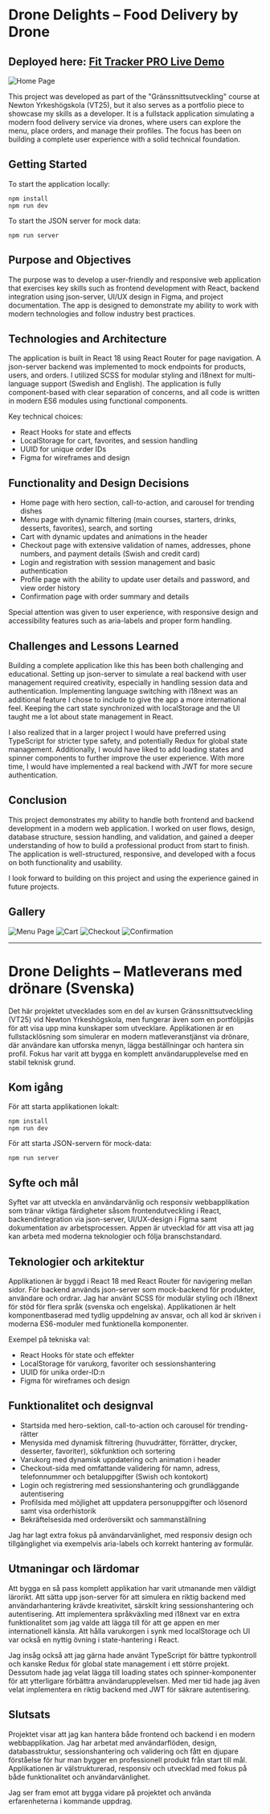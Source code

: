 # Drone Delights – Food Delivery by Drone
## Deployed here: [Fit Tracker PRO Live Demo](https://drone-delighsts-school-project.vercel.app/)

![Home Page](galleryPics/homepage.png)

This project was developed as part of the "Gränssnittsutveckling" course at Newton Yrkeshögskola (VT25), but it also serves as a portfolio piece to showcase my skills as a developer. It is a fullstack application simulating a modern food delivery service via drones, where users can explore the menu, place orders, and manage their profiles. The focus has been on building a complete user experience with a solid technical foundation.

## Getting Started

To start the application locally:

    npm install
    npm run dev

To start the JSON server for mock data:

    npm run server

## Purpose and Objectives

The purpose was to develop a user-friendly and responsive web application that exercises key skills such as frontend development with React, backend integration using json-server, UI/UX design in Figma, and project documentation. The app is designed to demonstrate my ability to work with modern technologies and follow industry best practices.

## Technologies and Architecture

The application is built in React 18 using React Router for page navigation. A json-server backend was implemented to mock endpoints for products, users, and orders. I utilized SCSS for modular styling and i18next for multi-language support (Swedish and English). The application is fully component-based with clear separation of concerns, and all code is written in modern ES6 modules using functional components.

Key technical choices:

- React Hooks for state and effects
- LocalStorage for cart, favorites, and session handling
- UUID for unique order IDs
- Figma for wireframes and design

## Functionality and Design Decisions

- Home page with hero section, call-to-action, and carousel for trending dishes
- Menu page with dynamic filtering (main courses, starters, drinks, desserts, favorites), search, and sorting
- Cart with dynamic updates and animations in the header
- Checkout page with extensive validation of names, addresses, phone numbers, and payment details (Swish and credit card)
- Login and registration with session management and basic authentication
- Profile page with the ability to update user details and password, and view order history
- Confirmation page with order summary and details

Special attention was given to user experience, with responsive design and accessibility features such as aria-labels and proper form handling.

## Challenges and Lessons Learned

Building a complete application like this has been both challenging and educational. Setting up json-server to simulate a real backend with user management required creativity, especially in handling session data and authentication. Implementing language switching with i18next was an additional feature I chose to include to give the app a more international feel. Keeping the cart state synchronized with localStorage and the UI taught me a lot about state management in React.

I also realized that in a larger project I would have preferred using TypeScript for stricter type safety, and potentially Redux for global state management. Additionally, I would have liked to add loading states and spinner components to further improve the user experience. With more time, I would have implemented a real backend with JWT for more secure authentication.

## Conclusion

This project demonstrates my ability to handle both frontend and backend development in a modern web application. I worked on user flows, design, database structure, session handling, and validation, and gained a deeper understanding of how to build a professional product from start to finish. The application is well-structured, responsive, and developed with a focus on both functionality and usability.

I look forward to building on this project and using the experience gained in future projects.

## Gallery

![Menu Page](galleryPics/menu.png)
![Cart](galleryPics/cart.png)
![Checkout](galleryPics/checkout.png)
![Confirmation](galleryPics/confirmation.png)

---

# Drone Delights – Matleverans med drönare (Svenska)

Det här projektet utvecklades som en del av kursen Gränssnittsutveckling (VT25) vid Newton Yrkeshögskola, men fungerar även som en portföljpjäs för att visa upp mina kunskaper som utvecklare. Applikationen är en fullstacklösning som simulerar en modern matleveranstjänst via drönare, där användare kan utforska menyn, lägga beställningar och hantera sin profil. Fokus har varit att bygga en komplett användarupplevelse med en stabil teknisk grund.

## Kom igång

För att starta applikationen lokalt:

    npm install
    npm run dev

För att starta JSON-servern för mock-data:

    npm run server

## Syfte och mål

Syftet var att utveckla en användarvänlig och responsiv webbapplikation som tränar viktiga färdigheter såsom frontendutveckling i React, backendintegration via json-server, UI/UX-design i Figma samt dokumentation av arbetsprocessen. Appen är utvecklad för att visa att jag kan arbeta med moderna teknologier och följa branschstandard.

## Teknologier och arkitektur

Applikationen är byggd i React 18 med React Router för navigering mellan sidor. För backend används json-server som mock-backend för produkter, användare och ordrar. Jag har använt SCSS för modulär styling och i18next för stöd för flera språk (svenska och engelska). Applikationen är helt komponentbaserad med tydlig uppdelning av ansvar, och all kod är skriven i moderna ES6-moduler med funktionella komponenter.

Exempel på tekniska val:

- React Hooks för state och effekter
- LocalStorage för varukorg, favoriter och sessionshantering
- UUID för unika order-ID:n
- Figma för wireframes och design

## Funktionalitet och designval

- Startsida med hero-sektion, call-to-action och carousel för trending-rätter
- Menysida med dynamisk filtrering (huvudrätter, förrätter, drycker, desserter, favoriter), sökfunktion och sortering
- Varukorg med dynamisk uppdatering och animation i header
- Checkout-sida med omfattande validering för namn, adress, telefonnummer och betaluppgifter (Swish och kontokort)
- Login och registrering med sessionshantering och grundläggande autentisering
- Profilsida med möjlighet att uppdatera personuppgifter och lösenord samt visa orderhistorik
- Bekräftelsesida med orderöversikt och sammanställning

Jag har lagt extra fokus på användarvänlighet, med responsiv design och tillgänglighet via exempelvis aria-labels och korrekt hantering av formulär.

## Utmaningar och lärdomar

Att bygga en så pass komplett applikation har varit utmanande men väldigt lärorikt. Att sätta upp json-server för att simulera en riktig backend med användarhantering krävde kreativitet, särskilt kring sessionshantering och autentisering. Att implementera språkväxling med i18next var en extra funktionalitet som jag valde att lägga till för att ge appen en mer internationell känsla. Att hålla varukorgen i synk med localStorage och UI var också en nyttig övning i state-hantering i React.

Jag insåg också att jag gärna hade använt TypeScript för bättre typkontroll och kanske Redux för global state management i ett större projekt. Dessutom hade jag velat lägga till loading states och spinner-komponenter för att ytterligare förbättra användarupplevelsen. Med mer tid hade jag även velat implementera en riktig backend med JWT för säkrare autentisering.

## Slutsats

Projektet visar att jag kan hantera både frontend och backend i en modern webbapplikation. Jag har arbetat med användarflöden, design, databasstruktur, sessionshantering och validering och fått en djupare förståelse för hur man bygger en professionell produkt från start till mål. Applikationen är välstrukturerad, responsiv och utvecklad med fokus på både funktionalitet och användarvänlighet.

Jag ser fram emot att bygga vidare på projektet och använda erfarenheterna i kommande uppdrag.
